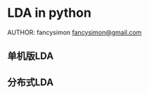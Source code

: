 LDA in python
=============

AUTHOR: fancysimon <fancysimon@gmail.com>

单机版LDA
---------



分布式LDA
---------



